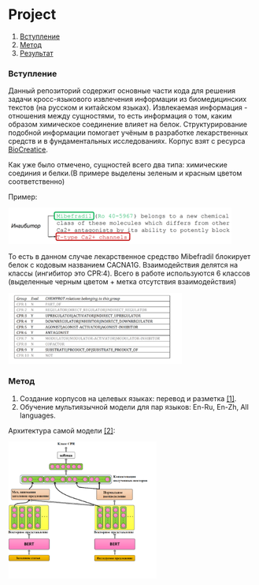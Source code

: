 # Project

1. [Вступление](#Вступление)
2. [Метод](#Методы)
3. [Результат](#Результат)


### Вступление
Данный репозиторий содержит основные части кода для решения задачи кросс-языкового извлечения информации из биомедицинских текстов (на русском и китайском языках).
Извлекаемая информация - отношения между сущностями, то есть информация о том, каким образом химическое соединение влияет на белок. Структурирование подобной информации
помогает учёным в разработке лекарственных средств и в фундаментальных исследованиях. 
Корпус взят с ресурса [BioCreatice](https://biocreative.bioinformatics.udel.edu/news/corpora/chemprot-corpus-biocreative-vi/). 

Как уже было отмечено, сущностей всего два типа: химические соединия и белки.(В примере выделены зеленым и красным цветом соответственно)

Пример:


<img src="https://github.com/Maklygin/Project/blob/main/example1.png" alt="ex" width="90%"/>

То есть в данном случае лекарственное средство Mibefradil блокирует белок с кодовым названием CACNA1G. 
Взаимодействия делятся на классы (ингибитор это CPR:4). Всего в работе используются 6 классов (выделенные черным цветом + метка отсутствия взаимодействия)

<img src="https://github.com/Maklygin/Project/blob/main/table.png" alt="Table" width="70%"/>

### Метод

1) Создание корпусов на целевых языках: перевод и разметка [[1]](https://arxiv.org/pdf/2109.06798.pdf).
2) Обучение мультиязычной модели для пар языков: En-Ru, En-Zh, All languages.

Архитектура самой модели [[2]](https://academic.oup.com/bioinformatics/article/36/15/4323/5836503?login=false):

<img src="https://github.com/Maklygin/Project/blob/main/model_.png" alt="arch" width="60%"/>


